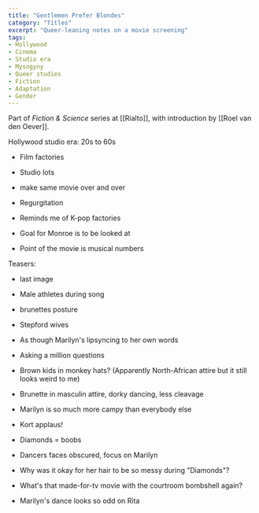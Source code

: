 ```yaml
---
title: "Gentlemen Prefer Blondes"
category: "Titles"
excerpt: "Queer-leaning notes on a movie screening"
tags:
- Hollywood
- Cinema
- Studio era
- Mysogyny
- Queer studies
- Fiction
- Adaptation
- Gender
---
```


Part of _Fiction & Science_ series at [[Rialto]], with introduction by [[Roel van den Oever]].

Hollywood studio era: 20s to 60s 
- Film factories
- Studio lots
- make same movie over and over
- Regurgitation 
- Reminds me of K-pop factories 
- Goal for Monroe is to be looked at

- Point of the movie is musical numbers 

Teasers:
- last image
- Male athletes during song

- brunettes posture
- Stepford wives
- As though Marilyn's lipsyncing to her own words
- Asking a million questions
- Brown kids in monkey hats? (Apparently North-African attire but it still looks weird to me)
- Brunette in masculin attire, dorky dancing, less cleavage
- Marilyn is so much more campy than everybody else
- Kort applaus!
- Diamonds = boobs
- Dancers faces obscured, focus on Marilyn
- Why was it okay for her hair to be so messy during "Diamonds"?
- What's that made-for-tv movie with the courtroom bombshell again?
- Marilyn's dance looks so odd on Rita